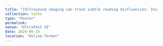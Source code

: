 ```yaml
---
title: "[Ultrasound imaging can track subtle reading disfluencies: Insights from reading children and adults](https://www.researchgate.net/publication/381670439_Ultrasound_imaging_can_track_subtle_reading_disfluencies_Insights_from_reading_children_and_adults)"
collection: talks
type: "Poster"
permalink: 
venue: "Ultrafest XI"
date: 2024-06-25
location: "Online-format"
---
```

